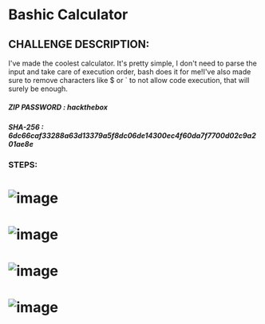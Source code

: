 # Bashic Calculator
## CHALLENGE DESCRIPTION:
I've made the coolest calculator. It's pretty simple, I don't need to parse the input and take care of execution order, bash does it for me!I've also made sure to remove characters like $ or ` to not allow code execution, that will surely be enough.

##### ZIP PASSWORD   :  hackthebox

##### SHA-256        :  6dc66caf33288a63d13379a5f8dc06de14300ec4f60da7f7700d02c9a201ae8e 


### STEPS:
# ![image](https://github.com/user-attachments/assets/a87c11de-745f-4042-96ef-53bc08406e22)
# ![image](https://github.com/user-attachments/assets/aa2d8d69-2a84-4a94-81d1-1bebd5eb7408)
# ![image](https://github.com/user-attachments/assets/f105c573-be57-4029-95bc-aa7daa86a835)
# ![image](https://github.com/user-attachments/assets/8407d4f7-3c4a-44dd-b61a-7c50b18a6df4)

